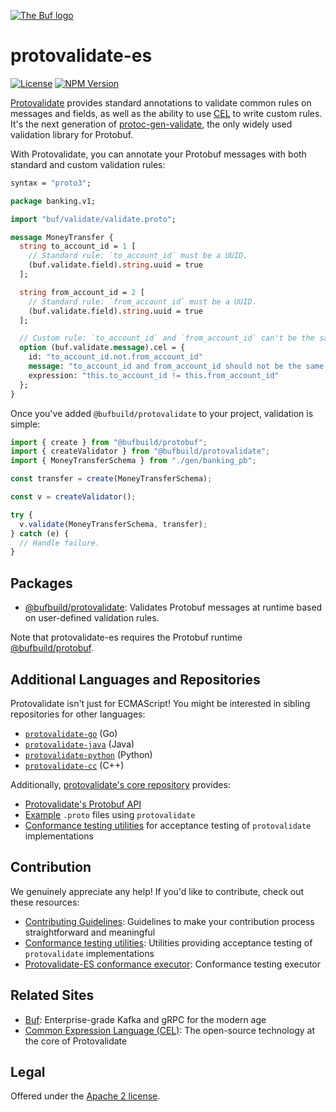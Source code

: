 [![The Buf logo](.github/buf-logo.svg)][buf]

# protovalidate-es

[![License](https://img.shields.io/github/license/bufbuild/cel-es?color=blue)](./LICENSE) [![NPM Version](https://img.shields.io/npm/v/@bufbuild/protovalidate/latest?color=green&label=%40bufbuild%2Fprotovalidate)](https://www.npmjs.com/package/@bufbuild/protovalidate)

[Protovalidate][protovalidate] provides standard annotations to validate common rules on messages and fields, as well as the ability to use [CEL][cel] to write custom rules. It's the next generation of [protoc-gen-validate][protoc-gen-validate], the only widely used validation library for Protobuf.

With Protovalidate, you can annotate your Protobuf messages with both standard and custom validation rules:

```protobuf
syntax = "proto3";

package banking.v1;

import "buf/validate/validate.proto";

message MoneyTransfer {
  string to_account_id = 1 [
    // Standard rule: `to_account_id` must be a UUID.
    (buf.validate.field).string.uuid = true
  ];

  string from_account_id = 2 [
    // Standard rule: `from_account_id` must be a UUID.
    (buf.validate.field).string.uuid = true
  ];

  // Custom rule: `to_account_id` and `from_account_id` can't be the same.
  option (buf.validate.message).cel = {
    id: "to_account_id.not.from_account_id"
    message: "to_account_id and from_account_id should not be the same value"
    expression: "this.to_account_id != this.from_account_id"
  };
}
```

Once you've added `@bufbuild/protovalidate` to your project, validation is simple:

```ts
import { create } from "@bufbuild/protobuf";
import { createValidator } from "@bufbuild/protovalidate";
import { MoneyTransferSchema } from "./gen/banking_pb";

const transfer = create(MoneyTransferSchema);

const v = createValidator();

try {
  v.validate(MoneyTransferSchema, transfer);
} catch (e) {
  // Handle failure.
}
```

## Packages

- [@bufbuild/protovalidate](https://www.npmjs.com/package/@bufbuild/protovalidate):
  Validates Protobuf messages at runtime based on user-defined validation rules.

Note that protovalidate-es requires the Protobuf runtime [@bufbuild/protobuf](https://www.npmjs.com/package/@bufbuild/protobuf).


## Additional Languages and Repositories

Protovalidate isn't just for ECMAScript! You might be interested in sibling repositories for other languages:

- [`protovalidate-go`][pv-go] (Go)
- [`protovalidate-java`][pv-java] (Java)
- [`protovalidate-python`][pv-python] (Python)
- [`protovalidate-cc`][pv-cc] (C++)

Additionally, [protovalidate's core repository](https://github.com/bufbuild/protovalidate) provides:

- [Protovalidate's Protobuf API][validate-proto]
- [Example][examples] `.proto` files using `protovalidate`
- [Conformance testing utilities][conformance] for acceptance testing of `protovalidate` implementations

## Contribution

We genuinely appreciate any help! If you'd like to contribute, check out these resources:

- [Contributing Guidelines][contributing]: Guidelines to make your contribution process straightforward and meaningful
- [Conformance testing utilities](https://github.com/bufbuild/protovalidate/tree/main/docs/conformance.md): Utilities providing acceptance testing of `protovalidate` implementations
- [Protovalidate-ES conformance executor][conformance-executable]: Conformance testing executor

## Related Sites

- [Buf][buf]: Enterprise-grade Kafka and gRPC for the modern age
- [Common Expression Language (CEL)][cel]: The open-source technology at the core of Protovalidate

## Legal

Offered under the [Apache 2 license][license].

[buf]: https://buf.build
[cel]: https://cel.dev
[pv-go]: https://github.com/bufbuild/protovalidate-go
[pv-java]: https://github.com/bufbuild/protovalidate-java
[pv-python]: https://github.com/bufbuild/protovalidate-python
[pv-cc]: https://github.com/bufbuild/protovalidate-cc
[license]: LICENSE
[contributing]: .github/CONTRIBUTING.md
[protoc-gen-validate]: https://github.com/bufbuild/protoc-gen-validate
[protovalidate]: https://buf.build/docs/protovalidate
[quickstart]: https://buf.build/docs/protovalidate/quickstart/
[conformance-executable]: ./packages/protovalidate-testing/README.md
[validate-proto]: https://buf.build/bufbuild/protovalidate/docs/main:buf.validate
[conformance]: https://github.com/bufbuild/protovalidate/blob/main/docs/conformance.md
[examples]: https://github.com/bufbuild/protovalidate/tree/main/examples
